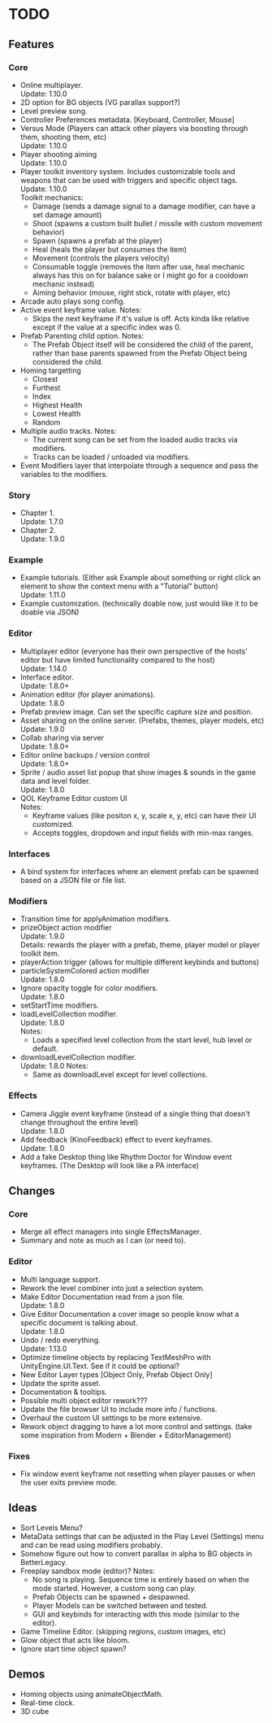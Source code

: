 ﻿# TODO
## Features
### Core
- Online multiplayer.  
  Update: 1.10.0  
- 2D option for BG objects (VG parallax support?)
- Level preview song.
- Controller Preferences metadata. [Keyboard, Controller, Mouse]
- Versus Mode (Players can attack other players via boosting through them, shooting them, etc)  
  Update: 1.10.0  
- Player shooting aiming  
  Update: 1.10.0  
- Player toolkit inventory system. Includes customizable tools and weapons that can be used with triggers and specific object tags.    
  Update: 1.10.0  
  Toolkit mechanics:  
  - Damage (sends a damage signal to a damage modifier, can have a set damage amount)
  - Shoot (spawns a custom built bullet / missile with custom movement behavior)
  - Spawn (spawns a prefab at the player)
  - Heal (heals the player but consumes the item)
  - Movement (controls the players velocity)
  - Consumable toggle (removes the item after use, heal mechanic always has this on for balance sake or I might go for a cooldown mechanic instead)
  - Aiming behavior (mouse, right stick, rotate with player, etc)
- Arcade auto plays song config.
- Active event keyframe value.
  Notes:  
  - Skips the next keyframe if it's value is off. Acts kinda like relative except if the value at a specific index was 0.
- Prefab Parenting child option.
  Notes:  
  - The Prefab Object itself will be considered the child of the parent, rather than base parents spawned from the Prefab Object being considered the child.
- Homing targetting
  - Closest
  - Furthest
  - Index
  - Highest Health
  - Lowest Health
  - Random
- Multiple audio tracks.
  Notes:  
  - The current song can be set from the loaded audio tracks via modifiers.
  - Tracks can be loaded / unloaded via modifiers.
- Event Modifiers layer that interpolate through a sequence and pass the variables to the modifiers.

### Story
- Chapter 1.  
  Update: 1.7.0  
- Chapter 2.  
  Update: 1.9.0  

### Example
- Example tutorials. (Either ask Example about something or right click an element to show the context menu with a "Tutorial" button)  
  Update: 1.11.0  
- Example customization. (technically doable now, just would like it to be doable via JSON)

### Editor
- Multiplayer editor (everyone has their own perspective of the hosts' editor but have limited functionality compared to the host)  
  Update: 1.14.0  
- Interface editor.  
  Update: 1.8.0+  
- Animation editor (for player animations).  
  Update: 1.8.0  
- Prefab preview image. Can set the specific capture size and position.
- Asset sharing on the online server. (Prefabs, themes, player models, etc)  
  Update: 1.9.0  
- Collab sharing via server  
  Update: 1.8.0+  
- Editor online backups / version control  
  Update: 1.8.0+  
- Sprite / audio asset list popup that show images & sounds in the game data and level folder.  
  Update: 1.8.0  
- QOL Keyframe Editor custom UI  
  Notes:  
  - Keyframe values (like positon x, y, scale x, y, etc) can have their UI customized.
  - Accepts toggles, dropdown and input fields with min-max ranges.

### Interfaces
- A bind system for interfaces where an element prefab can be spawned based on a JSON file or file list.

### Modifiers
- Transition time for applyAnimation modifiers.
- prizeObject action modifier  
  Update: 1.9.0  
  Details: rewards the player with a prefab, theme, player model or player toolkit item.
- playerAction trigger (allows for multiple different keybinds and buttons)
- particleSystemColored action modifier  
  Update: 1.8.0  
- Ignore opacity toggle for color modifiers.  
  Update: 1.8.0  
- setStartTime modifiers.
- loadLevelCollection modifier.  
  Update: 1.8.0  
  Notes:  
  - Loads a specified level collection from the start level, hub level or default.
- downloadLevelCollection modifier.  
  Update: 1.8.0
  Notes:  
  - Same as downloadLevel except for level collections.

### Effects
- Camera Jiggle event keyframe (instead of a single thing that doesn't change throughout the entire level)  
  Update: 1.8.0  
- Add feedback (KinoFeedback) effect to event keyframes.  
  Update: 1.8.0  
- Add a fake Desktop thing like Rhythm Doctor for Window event keyframes. (The Desktop will look like a PA interface)


## Changes
### Core
- Merge all effect managers into single EffectsManager.
- Summary and note as much as I can (or need to).

### Editor
- Multi language support.
- Rework the level combiner into just a selection system.
- Make Editor Documentation read from a json file.  
  Update: 1.8.0  
- Give Editor Documentation a cover image so people know what a specific document is talking about.  
  Update: 1.8.0  
- Undo / redo everything.  
  Update: 1.13.0  
- Optimize timeline objects by replacing TextMeshPro with UnityEngine.UI.Text. See if it could be optional?
- New Editor Layer types [Object Only, Prefab Object Only]
- Update the sprite asset.
- Documentation & tooltips.
- Possible multi object editor rework???
- Update the file browser UI to include more info / functions.
- Overhaul the custom UI settings to be more extensive.
- Rework object dragging to have a lot more control and settings. (take some inspiration from Modern + Blender + EditorManagement)


### Fixes
- Fix window event keyframe not resetting when player pauses or when the user exits preview mode.


## Ideas
- Sort Levels Menu?
- MetaData settings that can be adjusted in the Play Level (Settings) menu and can be read using modifiers probably.
- Somehow figure out how to convert parallax in alpha to BG objects in BetterLegacy.
- Freeplay sandbox mode (editor)?
  Notes:  
  - No song is playing. Sequence time is entirely based on when the mode started. However, a custom song can play.
  - Prefab Objects can be spawned + despawned.
  - Player Models can be switched between and tested.
  - GUI and keybinds for interacting with this mode (similar to the editor).
- Game Timeline Editor. (skipping regions, custom images, etc)
- Glow object that acts like bloom.
- Ignore start time object spawn?


## Demos
- Homing objects using animateObjectMath.
- Real-time clock.
- 3D cube